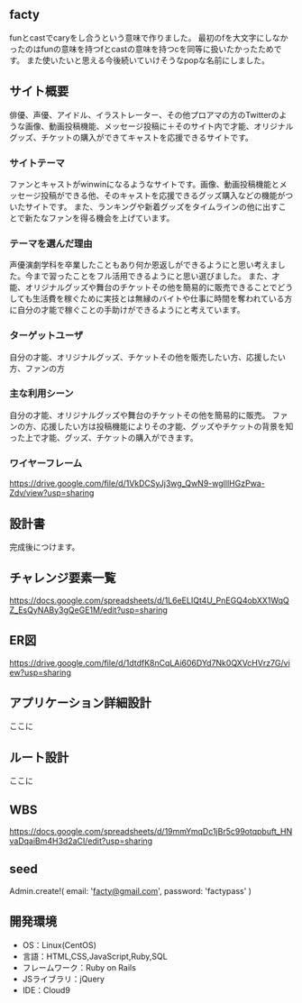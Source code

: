 ## facty
funとcastでcaryをし合うという意味で作りました。
最初のfを大文字にしなかったのはfunの意味を持つfとcastの意味を持つcを同等に扱いたかったためです。
また使いたいと思える今後続いていけそうなpopな名前にしました。

## サイト概要
俳優、声優、アイドル、イラストレーター、その他プロアマの方のTwitterのような画像、動画投稿機能、メッセージ投稿に＋そのサイト内で才能、オリジナルグッズ、チケットの購入ができてキャストを応援できるサイトです。

### サイトテーマ
ファンとキャストがwinwinになるようなサイトです。画像、動画投稿機能とメッセージ投稿ができる他、そのキャストを応援できるグッズ購入などの機能がついたサイトです。
また、ランキングや新着グッズをタイムラインの他に出すことで新たなファンを得る機会を上げています。

### テーマを選んだ理由
声優演劇学科を卒業したこともあり何か恩返しができるようにと思い考えました。今まで習ったことをフル活用できるようにと思い選びました。
また、才能、オリジナルグッズや舞台のチケットその他を簡易的に販売できることでどうしても生活費を稼ぐために実技とは無縁のバイトや仕事に時間を奪われている方に自分の才能で稼ぐことの手助けができるようにと考えています。

### ターゲットユーザ
自分の才能、オリジナルグッズ、チケットその他を販売したい方、応援したい方、ファンの方

### 主な利用シーン
自分の才能、オリジナルグッズや舞台のチケットその他を簡易的に販売。
ファンの方、応援したい方は投稿機能によりその才能、グッズやチケットの背景を知った上で才能、グッズ、チケットの購入ができます。

### ワイヤーフレーム
https://drive.google.com/file/d/1VkDCSyJj3wg_QwN9-wgIllHGzPwa-Zdv/view?usp=sharing


## 設計書
完成後につけます。

## チャレンジ要素一覧
https://docs.google.com/spreadsheets/d/1L6eELIQt4U_PnEGQ4obXX1WqQZ_EsQyNABy3gQeGE1M/edit?usp=sharing

## ER図
 https://drive.google.com/file/d/1dtdfK8nCqLAi606DYd7Nk0QXVcHVrz7G/view?usp=sharing
 
## アプリケーション詳細設計
ここに

## ルート設計
ここに

##  WBS
https://docs.google.com/spreadsheets/d/19mmYmqDc1jBr5c99otqpbuft_HNvaDqaiBm4H3d2aCI/edit?usp=sharing

## seed
Admin.create!(
   email: 'facty@gmail.com',
   password: 'factypass'
)

## 開発環境
- OS：Linux(CentOS)
- 言語：HTML,CSS,JavaScript,Ruby,SQL
- フレームワーク：Ruby on Rails
- JSライブラリ：jQuery
- IDE：Cloud9
